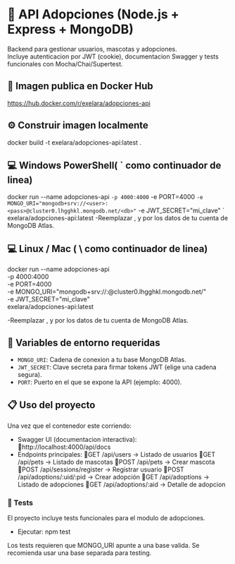 # 🐾 API Adopciones (Node.js + Express + MongoDB)
Backend para gestionar usuarios, mascotas y adopciones.  
Incluye autenticacion por JWT (cookie), documentacion Swagger y tests funcionales con Mocha/Chai/Supertest.

## 📂 Imagen publica en Docker Hub
https://hub.docker.com/r/exelara/adopciones-api

## ⚙️ Construir imagen localmente
docker build -t exelara/adopciones-api:latest .

## 💻 Windows PowerShell( ` como continuador de linea)
docker run --name adopciones-api `
  -p 4000:4000 `
  -e PORT=4000 `
  -e MONGO_URI="mongodb+srv://<user>:<pass>@cluster0.lhgghkl.mongodb.net/<db>" `
  -e JWT_SECRET="mi_clave" `
  exelara/adopciones-api:latest
-Reemplazar <user>, <pass> y <db> por los datos de tu cuenta de MongoDB Atlas.

## 💻 Linux / Mac ( \ como continuador de linea)
docker run --name adopciones-api \
  -p 4000:4000 \
  -e PORT=4000 \
  -e MONGO_URI="mongodb+srv://<user>:<pass>@cluster0.lhgghkl.mongodb.net/<db>" \
  -e JWT_SECRET="mi_clave" \
  exelara/adopciones-api:latest

-Reemplazar <user>, <pass> y <db> por los datos de tu cuenta de MongoDB Atlas.

## 🔑 Variables de entorno requeridas
- `MONGO_URI`: Cadena de conexion a tu base MongoDB Atlas.  
- `JWT_SECRET`: Clave secreta para firmar tokens JWT (elige una cadena segura).
- `PORT`: Puerto en el que se expone la API (ejemplo: 4000).

## 📋 Uso del proyecto
Una vez que el contenedor este corriendo:
- Swagger UI (documentacion interactiva):
    🔸http://localhost:4000/api/docs
- Endpoints principales:
    🔹GET /api/users → Listado de usuarios
    🔹GET /api/pets → Listado de mascotas
    🔹POST /api/pets → Crear mascota
    🔹POST /api/sessions/register → Registrar usuario
    🔹POST /api/adoptions/:uid/:pid → Crear adopción
    🔹GET /api/adoptions → Listado de adopciones
    🔹GET /api/adoptions/:aid → Detalle de adopcion

### 🧪 Tests
El proyecto incluye tests funcionales para el modulo de adopciones.
- Ejecutar:   npm test

Los tests requieren que MONGO_URI apunte a una base valida. Se recomienda usar una base separada para testing.